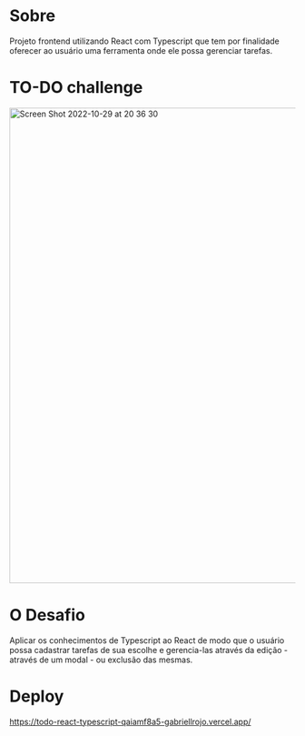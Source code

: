 # Sobre

Projeto frontend utilizando React com Typescript que tem por finalidade oferecer ao usuário uma ferramenta onde ele possa gerenciar tarefas.

# TO-DO challenge

<img width="836" alt="Screen Shot 2022-10-29 at 20 36 30" src="https://user-images.githubusercontent.com/96317035/198856501-14cb4f9b-3254-485e-9c1d-e7e1c02e539c.png">

# O Desafio

Aplicar os conhecimentos de Typescript ao React de modo que o usuário possa cadastrar tarefas de sua escolhe e gerencia-las através da edição - através de um modal - ou exclusão das mesmas.

# Deploy

https://todo-react-typescript-qaiamf8a5-gabriellrojo.vercel.app/


